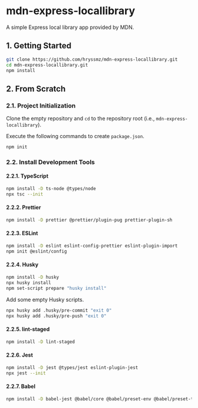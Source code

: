 # mdn-express-locallibrary

A simple Express local library app provided by MDN.

## 1. Getting Started

```bash
git clone https://github.com/hryssmz/mdn-express-locallibrary.git
cd mdn-express-locallibrary.git
npm install
```

## 2. From Scratch

### 2.1. Project Initialization

Clone the empty repository and `cd` to the repository root (i.e., `mdn-express-locallibrary`).

Execute the following commands to create `package.json`.

```bash
npm init
```

### 2.2. Install Development Tools

#### 2.2.1. TypeScript

```bash
npm install -D ts-node @types/node
npx tsc --init
```

#### 2.2.2. Prettier

```bash
npm install -D prettier @prettier/plugin-pug prettier-plugin-sh
```

#### 2.2.3. ESLint

```bash
npm install -D eslint eslint-config-prettier eslint-plugin-import
npm init @eslint/config
```

#### 2.2.4. Husky

```bash
npm install -D husky
npx husky install
npm set-script prepare "husky install"
```

Add some empty Husky scripts.

```bash
npx husky add .husky/pre-commit "exit 0"
npx husky add .husky/pre-push "exit 0"
```

#### 2.2.5. lint-staged

```bash
npm install -D lint-staged
```

#### 2.2.6. Jest

```bash
npm install -D jest @types/jest eslint-plugin-jest
npx jest --init
```

#### 2.2.7. Babel

```bash
npm install -D babel-jest @babel/core @babel/preset-env @babel/preset-typescript
```
